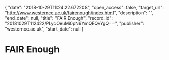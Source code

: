 {
  "date": "2018-10-29T11:24:22.672208", 
  "open_access": false, 
  "target_url": "http://www.westerncc.ac.uk/fairenough/index.html", 
  "description": "", 
  "end_date": null, 
  "title": "FAIR Enough", 
  "record_id": "20181029T112422/PLycOeuMi0pN6YmQEQvYgQ==", 
  "publisher": "westerncc.ac.uk", 
  "start_date": null
}

# FAIR Enough

